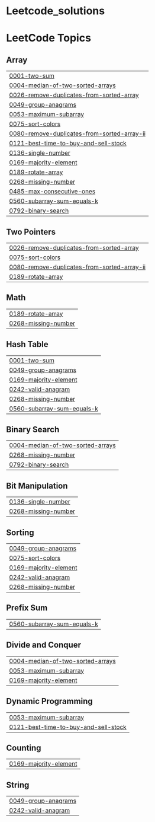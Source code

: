 # Leetcode_solutions
<!---LeetCode Topics Start-->
# LeetCode Topics
## Array
|  |
| ------- |
| [0001-two-sum](https://github.com/Gaurangclasher6556-prog/Leetcode_solutions/tree/master/0001-two-sum) |
| [0004-median-of-two-sorted-arrays](https://github.com/Gaurangclasher6556-prog/Leetcode_solutions/tree/master/0004-median-of-two-sorted-arrays) |
| [0026-remove-duplicates-from-sorted-array](https://github.com/Gaurangclasher6556-prog/Leetcode_solutions/tree/master/0026-remove-duplicates-from-sorted-array) |
| [0049-group-anagrams](https://github.com/Gaurangclasher6556-prog/Leetcode_solutions/tree/master/0049-group-anagrams) |
| [0053-maximum-subarray](https://github.com/Gaurangclasher6556-prog/Leetcode_solutions/tree/master/0053-maximum-subarray) |
| [0075-sort-colors](https://github.com/Gaurangclasher6556-prog/Leetcode_solutions/tree/master/0075-sort-colors) |
| [0080-remove-duplicates-from-sorted-array-ii](https://github.com/Gaurangclasher6556-prog/Leetcode_solutions/tree/master/0080-remove-duplicates-from-sorted-array-ii) |
| [0121-best-time-to-buy-and-sell-stock](https://github.com/Gaurangclasher6556-prog/Leetcode_solutions/tree/master/0121-best-time-to-buy-and-sell-stock) |
| [0136-single-number](https://github.com/Gaurangclasher6556-prog/Leetcode_solutions/tree/master/0136-single-number) |
| [0169-majority-element](https://github.com/Gaurangclasher6556-prog/Leetcode_solutions/tree/master/0169-majority-element) |
| [0189-rotate-array](https://github.com/Gaurangclasher6556-prog/Leetcode_solutions/tree/master/0189-rotate-array) |
| [0268-missing-number](https://github.com/Gaurangclasher6556-prog/Leetcode_solutions/tree/master/0268-missing-number) |
| [0485-max-consecutive-ones](https://github.com/Gaurangclasher6556-prog/Leetcode_solutions/tree/master/0485-max-consecutive-ones) |
| [0560-subarray-sum-equals-k](https://github.com/Gaurangclasher6556-prog/Leetcode_solutions/tree/master/0560-subarray-sum-equals-k) |
| [0792-binary-search](https://github.com/Gaurangclasher6556-prog/Leetcode_solutions/tree/master/0792-binary-search) |
## Two Pointers
|  |
| ------- |
| [0026-remove-duplicates-from-sorted-array](https://github.com/Gaurangclasher6556-prog/Leetcode_solutions/tree/master/0026-remove-duplicates-from-sorted-array) |
| [0075-sort-colors](https://github.com/Gaurangclasher6556-prog/Leetcode_solutions/tree/master/0075-sort-colors) |
| [0080-remove-duplicates-from-sorted-array-ii](https://github.com/Gaurangclasher6556-prog/Leetcode_solutions/tree/master/0080-remove-duplicates-from-sorted-array-ii) |
| [0189-rotate-array](https://github.com/Gaurangclasher6556-prog/Leetcode_solutions/tree/master/0189-rotate-array) |
## Math
|  |
| ------- |
| [0189-rotate-array](https://github.com/Gaurangclasher6556-prog/Leetcode_solutions/tree/master/0189-rotate-array) |
| [0268-missing-number](https://github.com/Gaurangclasher6556-prog/Leetcode_solutions/tree/master/0268-missing-number) |
## Hash Table
|  |
| ------- |
| [0001-two-sum](https://github.com/Gaurangclasher6556-prog/Leetcode_solutions/tree/master/0001-two-sum) |
| [0049-group-anagrams](https://github.com/Gaurangclasher6556-prog/Leetcode_solutions/tree/master/0049-group-anagrams) |
| [0169-majority-element](https://github.com/Gaurangclasher6556-prog/Leetcode_solutions/tree/master/0169-majority-element) |
| [0242-valid-anagram](https://github.com/Gaurangclasher6556-prog/Leetcode_solutions/tree/master/0242-valid-anagram) |
| [0268-missing-number](https://github.com/Gaurangclasher6556-prog/Leetcode_solutions/tree/master/0268-missing-number) |
| [0560-subarray-sum-equals-k](https://github.com/Gaurangclasher6556-prog/Leetcode_solutions/tree/master/0560-subarray-sum-equals-k) |
## Binary Search
|  |
| ------- |
| [0004-median-of-two-sorted-arrays](https://github.com/Gaurangclasher6556-prog/Leetcode_solutions/tree/master/0004-median-of-two-sorted-arrays) |
| [0268-missing-number](https://github.com/Gaurangclasher6556-prog/Leetcode_solutions/tree/master/0268-missing-number) |
| [0792-binary-search](https://github.com/Gaurangclasher6556-prog/Leetcode_solutions/tree/master/0792-binary-search) |
## Bit Manipulation
|  |
| ------- |
| [0136-single-number](https://github.com/Gaurangclasher6556-prog/Leetcode_solutions/tree/master/0136-single-number) |
| [0268-missing-number](https://github.com/Gaurangclasher6556-prog/Leetcode_solutions/tree/master/0268-missing-number) |
## Sorting
|  |
| ------- |
| [0049-group-anagrams](https://github.com/Gaurangclasher6556-prog/Leetcode_solutions/tree/master/0049-group-anagrams) |
| [0075-sort-colors](https://github.com/Gaurangclasher6556-prog/Leetcode_solutions/tree/master/0075-sort-colors) |
| [0169-majority-element](https://github.com/Gaurangclasher6556-prog/Leetcode_solutions/tree/master/0169-majority-element) |
| [0242-valid-anagram](https://github.com/Gaurangclasher6556-prog/Leetcode_solutions/tree/master/0242-valid-anagram) |
| [0268-missing-number](https://github.com/Gaurangclasher6556-prog/Leetcode_solutions/tree/master/0268-missing-number) |
## Prefix Sum
|  |
| ------- |
| [0560-subarray-sum-equals-k](https://github.com/Gaurangclasher6556-prog/Leetcode_solutions/tree/master/0560-subarray-sum-equals-k) |
## Divide and Conquer
|  |
| ------- |
| [0004-median-of-two-sorted-arrays](https://github.com/Gaurangclasher6556-prog/Leetcode_solutions/tree/master/0004-median-of-two-sorted-arrays) |
| [0053-maximum-subarray](https://github.com/Gaurangclasher6556-prog/Leetcode_solutions/tree/master/0053-maximum-subarray) |
| [0169-majority-element](https://github.com/Gaurangclasher6556-prog/Leetcode_solutions/tree/master/0169-majority-element) |
## Dynamic Programming
|  |
| ------- |
| [0053-maximum-subarray](https://github.com/Gaurangclasher6556-prog/Leetcode_solutions/tree/master/0053-maximum-subarray) |
| [0121-best-time-to-buy-and-sell-stock](https://github.com/Gaurangclasher6556-prog/Leetcode_solutions/tree/master/0121-best-time-to-buy-and-sell-stock) |
## Counting
|  |
| ------- |
| [0169-majority-element](https://github.com/Gaurangclasher6556-prog/Leetcode_solutions/tree/master/0169-majority-element) |
## String
|  |
| ------- |
| [0049-group-anagrams](https://github.com/Gaurangclasher6556-prog/Leetcode_solutions/tree/master/0049-group-anagrams) |
| [0242-valid-anagram](https://github.com/Gaurangclasher6556-prog/Leetcode_solutions/tree/master/0242-valid-anagram) |
<!---LeetCode Topics End-->
